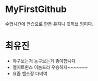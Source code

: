 # MyFirstGithub
수업시간에 연습으로 만든 유지니 깃허브 임미다.

# 최유진
  * 야구보는거 농구보는거 좋아합니다
  * 엘지트윈스 이놈드라 우승하자~~~~~~~
  * 요즘 헬스장 다녀여 
